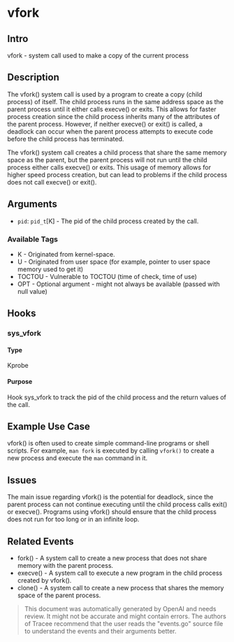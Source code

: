 
# vfork

## Intro
vfork - system call used to make a copy of the current process

## Description
The vfork() system call is used by a program to create a copy (child process) of itself. The child process runs in the same address space as the parent process until it either calls execve() or exits. This allows for faster process creation since the child process inherits many of the attributes of the parent process. However, if neither execve() or exit() is called, a deadlock can occur when the parent process attempts to execute code before the child process has terminated.

The vfork() system call creates a child process that share the same memory space as the parent, but the parent process will not run until the child process either calls execve() or exits. This usage of memory allows for higher speed process creation, but can lead to problems if the child process does not call execve() or exit().

## Arguments
* `pid`: `pid_t`[K] - The pid of the child process created by the call.
 
### Available Tags
* K - Originated from kernel-space.
* U - Originated from user space (for example, pointer to user space memory used to get it)
* TOCTOU - Vulnerable to TOCTOU (time of check, time of use)
* OPT - Optional argument - might not always be available (passed with null value)

## Hooks
### sys_vfork
#### Type
Kprobe
#### Purpose
Hook sys_vfork to track the pid of the child process and the return values of the call.

## Example Use Case
vfork() is often used to create simple command-line programs or shell scripts. For example, ```man fork``` is executed by calling ```vfork()``` to create a new process and execute the ```man``` command in it.

## Issues
The main issue regarding vfork() is the potential for deadlock, since the parent process can not continue executing until the child process calls exit() or execve(). Programs using vfork() should ensure that the child process does not run for too long or in an infinite loop.

## Related Events
* fork() - A system call to create a new process that does not share memory with the parent process.
* execve() - A system call to execute a new program in the child process created by vfork().
* clone() - A system call to create a new process that shares the memory space of the parent process.

> This document was automatically generated by OpenAI and needs review. It might
> not be accurate and might contain errors. The authors of Tracee recommend that
> the user reads the "events.go" source file to understand the events and their
> arguments better.
